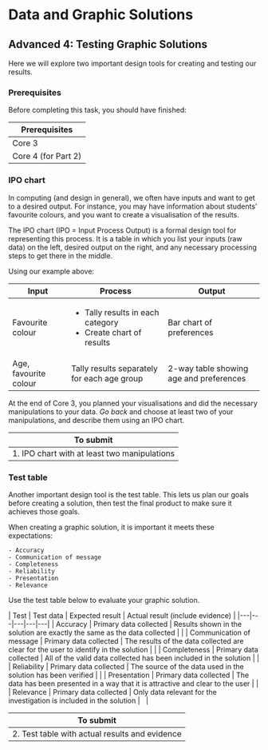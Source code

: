 # Data and Graphic Solutions

## Advanced 4: Testing Graphic Solutions

Here we will explore two important design tools for creating and testing our results.

### Prerequisites

Before completing this task, you should have finished:

| Prerequisites |
|---|
| Core 3 |
| Core 4 (for Part 2) |

### IPO chart

In computing (and design in general), we often have inputs and want to get to a desired output.
For instance, you may have information about students' favourite colours, and you want to create a visualisation of the results.

The IPO chart (IPO = Input Process Output) is a formal design tool for representing this process.
It is a table in which you list your inputs (raw data) on the left, desired output on the right, and any necessary processing steps to get there in the middle.

Using our example above:

| Input | Process | Output |
|---|---|---|
| Favourite colour | <ul><li>Tally results in each category</li><li>Create chart of results</li></ul> | Bar chart of preferences |
| Age, favourite colour | Tally results separately for each age group | 2-way table showing age and preferences |

At the end of Core 3, you planned your visualisations and did the necessary manipulations to your data.
*Go back* and choose at least two of your manipulations, and describe them using an IPO chart.

| To submit |
|---|
| 1. IPO chart with at least two manipulations |

### Test table

Another important design tool is the test table.
This lets us plan our goals before creating a solution, then test the final product to make sure it achieves those goals.

When creating a graphic solution, it is important it meets these expectations:

    - Accuracy
    - Communication of message
    - Completeness
    - Reliability
    - Presentation
    - Relevance

Use the test table below to evaluate your graphic solution.

| Test | Test data | Expected result | Actual result (include evidence) |
|---|---|---|---|---|
| Accuracy | Primary data collected | Results shown in the solution are exactly the same as the data collected | |
| Communication of message | Primary data collected | The results of the data collected are clear for the user to identify in the solution | |
| Completeness | Primary data collected | All of the valid data collected has been included in the solution | |
| Reliability | Primary data collected | The source of the data used in the solution has been verified | |
| Presentation | Primary data collected | The data has been presented in a way that it is attractive and clear to the user | |
| Relevance | Primary data collected | Only data relevant for the investigation is included in the solution | &nbsp; |


| To submit |
|---|
| 2. Test table with actual results and evidence |
